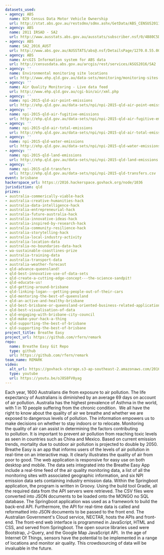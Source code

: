 ```yaml
---
datasets_used:
- agency: ABS
  name: B29 Census Data Motor Vehicle Ownership
  url: http://stat.abs.gov.au/restsdmx/sdmx.ashx/GetData/ABS_CENSUS2011_B29/TOT.D.+.SA2.+.A/ABS?startTime=2011&endTime=2011
- agency: ABS
  name: 2011 IRSAD - SA2
  url: http://www.ausstats.abs.gov.au/ausstats/subscriber.nsf/0/4B80C5D126524576CA257B3B001A69C6/$File/2033.0.55.001%20irsad%20sa2.zip
- agency: ABS
  name: SA2_2016_AUST
  url: http://www.abs.gov.au/AUSSTATS/abs@.nsf/DetailsPage/1270.0.55.001July%202016?OpenDocument
- agency: ABS
  name: ArcGIS Information system for ABS data
  url: http://censusdata.abs.gov.au/arcgis/rest/services/ASGS2016/SA2
- agency: ''
  name: Environmental monitoring site locations
  url: http://www.ehp.qld.gov.au/data-sets/monitoring/monitoring-sites-on-open-data.csv
- agency: ''
  name: Air Quality Monitoring - Live data feed
  url: http://www.ehp.qld.gov.au/cgi-bin/air/xml.php
- agency: ''
  name: npi-2015-qld-air-point-emissions
  url: http://ehp.qld.gov.au/data-sets/npi/npi-2015-qld-air-point-emissions.csv
- agency: ''
  name: npi-2015-qld-air-fugitive-emissions
  url: http://ehp.qld.gov.au/data-sets/npi/npi-2015-qld-air-fugitive-emissions.csv
- agency: ''
  name: npi-2015-qld-air-total-emissions
  url: http://ehp.qld.gov.au/data-sets/npi/npi-2015-qld-air-total-emissions.csv
- agency: ''
  name: npi-2015-qld-water-emissions
  url: http://ehp.qld.gov.au/data-sets/npi/npi-2015-qld-water-emissions.csv
- agency: ''
  name: npi-2015-qld-land-emissions
  url: http://ehp.qld.gov.au/data-sets/npi/npi-2015-qld-land-emissions.csv
- agency: ''
  name: npi-2015-qld-transfers
  url: http://ehp.qld.gov.au/data-sets/npi/npi-2015-qld-transfers.csv
event: brisbane
hackerspace_url: https://2016.hackerspace.govhack.org/node/1036
jurisdiction: qld
prizes:
- australia-commerically-viable-hack
- australia-creative-humanities-hack
- australia-data-intelligence-hack
- australia-entrepreneurial-hack
- australia-future-australia-hack
- australia-innovative-ideas-hack
- australia-inspired-by-research-hack
- australia-community-resilience-hack
- australia-storytelling-hack
- australia-local-industry-activity
- australia-location-data
- australia-no-boundaries-data-hack
- wa-sustainable-coastlines-prize
- australia-training-data
- australia-transport-data
- australia-weather-forecast
- qld-advance-queensland!
- qld-best-innovative-use-of-data-sets
- qld-create-a-cutting-edge-concept---the-science-sandpit!
- qld-educate-us!
- qld-getting-around-brisbane
- qld-linking-logan---getting-people-out-of-their-cars
- qld-mentoring-the-best-of-queensland
- qld-an-active-and-healthy-brisbane
- qld-best-brisbane-or-queensland-oriented-business-related-application
- qld-best-visualisation-of-data
- qld-engaging-with-brisbane-city-council
- qld-make-your-hack-a-thing
- qld-supporting-the-best-of-brisbane
- qld-supporting-the-best-of-brisbane
project_title: Breathe Easy
project_url: https://github.com/rfern/remark
repo:
  name: Breathe Easy Git Repo
  type: github
  url: https://github.com/rfern/remark
team_name: REMARK
video:
  alt_url: https://govhack-storage.s3-ap-southeast-2.amazonaws.com/2016/BreatheEasy.mp4
  type: youtube
  url: https://youtu.be/oJ8S8FV0yag
---
```


Each year, 1600 Australians die from exposure to air pollution. The life expectancy of Australians is diminished by an average 69 days on account of air pollution. Australia has the highest prevalence of Asthma in the world, with 1 in 10 people suffering from the chronic condition. 
We all have the right to know about the quality of air we breathe and whether we are exposed to dangerous levels of pollution. The information empowers us to make decisions on whether to stay indoors or to relocate. Monitoring the quality of air can assist in determining the factors contributing to pollution. It is important to prevent air pollution from reaching toxic levels as seen in countries such as China and Mexico. Based on current emission trends, mortality due to outdoor air pollution is projected to double by 2050.
Breathe Easy is an app that informs users of the levels of air pollution in real-time on an interactive map. It clearly illustrates the quality of air from poor to good. The web application is responsive for easy use on both desktop and mobile.
The data sets integrated into the Breathe Easy App include a real-time feed of the air quality monitoring data, a list of all the monitoring sites with associated geographic information, and six NPI emission data sets containing industry emission data.
Within the Springboot application, the program is written in Groovy. Using the build tool Gradle, all the required data from the API servers were retrieved. The CSV files were converted into JSON documents to be loaded onto the MONGO no SQL database. The Springboot application was used as a framework to build the back-end API. Furthermore, the API for real-time data is called and reformatted into JSON documents to be passed to the front end. The Australian Government's Cloud service, NECTAR, hosts the APIs and front-end.
The front-end web interface is programmed in JavaScript, HTML and CSS, and served from Springboot. The open source libraries used were Bootstrap, J-Query, and the Google Map JavaScript API. 
In the age of Internet Of Things, sensors have the potential to be implemented in a range of locations and monitor air quality. This crowdsourcing of data will be invaluable in the future.